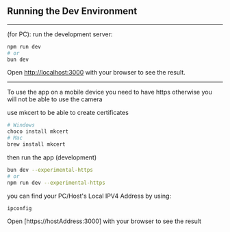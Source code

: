 ## Running the Dev Environment

---

(for PC): run the development server: 

```bash
npm run dev
# or
bun dev
```

Open [http://localhost:3000](http://localhost:3000) with your browser to see the result.

---

 To use the app on a mobile device you need to have https otherwise you will not be able to use the camera

use mkcert to be able to create certificates

```bash
# Windows
choco install mkcert 
# Mac
brew install mkcert
```

then run the app (development)

```bash
bun dev --experimental-https
# or
npm run dev --experimental-https
```

you can find your PC/Host's Local IPV4 Address by using:
```bash
ipconfig
```

Open [https://hostAddress:3000] with your browser to see the result
